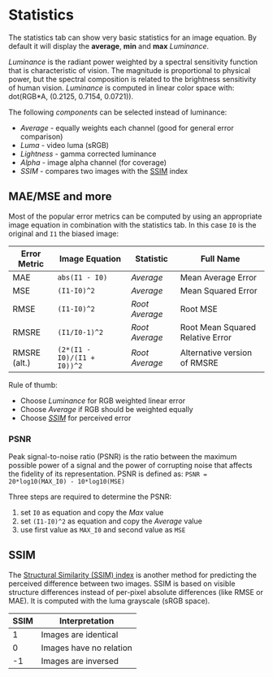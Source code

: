 # Statistics

The statistics tab can show very basic statistics for an image equation. By default it will display the **average**, **min** and **max** *Luminance*. 

*Luminance* is the radiant power weighted by a spectral sensitivity function that is characteristic of vision. 
The magnitude is proportional to physical power, but the spectral composition is related to the brightness sensitivity of human vision.
*Luminance* is computed in linear color space with: dot(RGB*A, (0.2125, 0.7154, 0.0721)).

 The following *components* can be selected instead of luminance:

* *Average* - equally weights each channel (good for general error comparison)
* *Luma* - video luma (sRGB)
* *Lightness* - gamma corrected luminance
* *Alpha* - image alpha channel (for coverage)
* *SSIM* - compares two images with the [SSIM](#SSIM) index

## MAE/MSE and more

Most of the popular error metrics can be computed by using an appropriate image equation in combination with the statistics tab. In this case `I0` is the original and `I1` the biased image:

|Error Metric|Image Equation  |Statistic| Full Name|
|------------|----------------|---------|----------|
|MAE         |`abs(I1 - I0)`  |*Average*|Mean Average Error|
|MSE         |`(I1-I0)^2`     |*Average*|Mean Squared Error|
|RMSE        |`(I1-I0)^2`     |*Root Average*|Root MSE|
|RMSRE       |`(I1/I0-1)^2`   |*Root Average*|Root Mean Squared Relative Error|
|RMSRE (alt.)|`(2*(I1 - I0)/(I1 + I0))^2`|*Root Average*|Alternative version of RMSRE|

Rule of thumb:

* Choose *Luminance* for RGB weighted linear error
* Choose *Average* if RGB should be weighted equally
* Choose [*SSIM*](#SSIM) for perceived error

### PSNR

Peak signal-to-noise ratio (PSNR) is the ratio between the maximum possible power of a signal and the power of corrupting noise that affects the fidelity of its representation. PSNR is defined as:
`PSNR = 20*log10(MAX_I0) - 10*log10(MSE)`

Three steps are required to determine the PSNR:

1. set `I0` as equation and copy the *Max* value
2. set `(I1-I0)^2` as equation and copy the *Average* value
3. use first value as `MAX_I0` and second value as `MSE`

## SSIM

The [Structural Similarity (SSIM) index](https://www.cns.nyu.edu/pub/eero/wang03-reprint.pdf) is another method for predicting the perceived difference between two images. SSIM is based on visible structure differences instead of per-pixel absolute differences (like RMSE or MAE). It is computed with the luma grayscale (sRGB space).

|SSIM|Interpretation|
|----|--------------|
|1   |Images are identical|
|0   |Images have no relation|
|-1  |Images are inversed|
